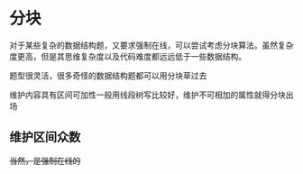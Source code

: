 # 分块

对于某些复杂的数据结构题，又要求强制在线，可以尝试考虑分块算法。虽然复杂度更高，但是其思维复杂度以及代码难度都远远低于一些数据结构。

题型很灵活，很多奇怪的数据结构题都可以用分块草过去

维护内容具有区间可加性一般用线段树写比较好，维护不可相加的属性就得分块出场

## 维护区间众数

~~当然，是强制在线的~~

